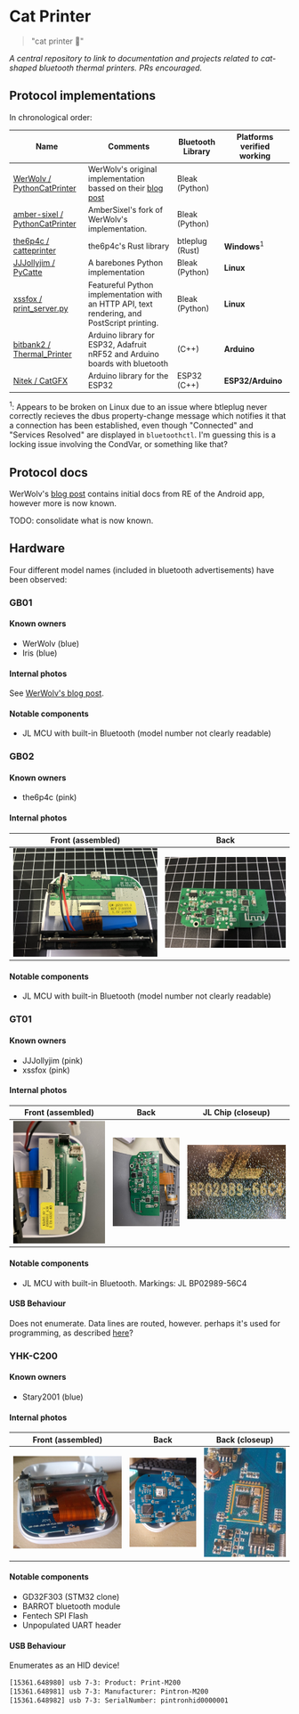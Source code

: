 # Cat Printer
> "cat printer 🥺"

*A central repository to link to documentation and projects related to cat-shaped bluetooth thermal printers. PRs encouraged.*

## Protocol implementations

In chronological order:

| Name                                                                                        | Comments                                                                                            | Bluetooth Library | Platforms verified working |
|---------------------------------------------------------------------------------------------|-----------------------------------------------------------------------------------------------------|-------------------|----------------------------|
| [WerWolv / PythonCatPrinter](https://github.com/WerWolv/PythonCatPrinter)                   | WerWolv's original implementation bassed on their [blog post](https://werwolv.net/blog/cat_printer) | Bleak (Python)    |                            |
| [amber-sixel / PythonCatPrinter](https://github.com/amber-sixel/PythonCatPrinter)           | AmberSixel's fork of WerWolv's implementation.                                                      | Bleak (Python)    |                            |
| [the6p4c / catteprinter](https://github.com/the6p4c/catteprinter)                           | the6p4c's Rust library                                                                              | btleplug (Rust)   | **Windows**<sup>1</sup>              |
| [JJJollyjim / PyCatte](https://github.com/JJJollyjim/PyCatte)                               | A barebones Python implementation                                                                   | Bleak (Python)    | **Linux**                  |
| [xssfox / print_server.py](https://gist.github.com/xssfox/b911e0781a763d258d21262c5fdd2dec) | Featureful Python implementation with an HTTP API, text rendering, and PostScript printing.         | Bleak (Python)    | **Linux**                  |
| [bitbank2 / Thermal_Printer](https://github.com/bitbank2/Thermal_Printer)                   | Arduino library for ESP32, Adafruit nRF52 and Arduino boards with bluetooth                         | (C++)             | **Arduino**                |
| [Nitek / CatGFX](https://github.com/TheNitek/CatGFX)                                        | Arduino library for the ESP32                                                                       | ESP32 (C++)       | **ESP32/Arduino**          |

<sup>1</sup>: Appears to be broken on Linux due to an issue where btleplug never
correctly recieves the dbus property-change message which notifies it that a
connection has been established, even though "Connected" and "Services Resolved"
are displayed in `bluetoothctl`. I'm guessing this is a locking issue involving
the CondVar, or something like that?

## Protocol docs

WerWolv's [blog post](https://werwolv.net/blog/cat_printer) contains initial docs from RE of the Android app, however more is now known.

TODO: consolidate what is now known.

## Hardware

Four different model names (included in bluetooth advertisements) have been observed:

### GB01
#### Known owners
+ WerWolv (blue)
+ Iris (blue)

#### Internal photos
See [WerWolv's blog post](https://werwolv.net/blog/cat_printer).

#### Notable components
+ JL MCU with built-in Bluetooth (model number not clearly readable)

### GB02
#### Known owners
+ the6p4c (pink)

#### Internal photos

| Front (assembled) | Back |
|---|---|
| ![1](photos/the6p4c/image0.jpg) | ![2](photos/the6p4c/image1.jpg) |

#### Notable components
+ JL MCU with built-in Bluetooth (model number not clearly readable)

### GT01
#### Known owners
+ JJJollyjim (pink)
+ xssfox (pink)

#### Internal photos

| Front (assembled) | Back | JL Chip (closeup) |
|---|---|---|
| ![1](photos/jjjollyjim/1.jpg) | ![2](photos/jjjollyjim/2.jpg) | ![3](photos/jjjollyjim/3.jpg) |

#### Notable components
+ JL MCU with built-in Bluetooth. Markings: JL BP02989-56C4

#### USB Behaviour
Does not enumerate. Data lines are routed, however. perhaps it's used for programming, as described [here](https://github.com/christian-kramer/JieLi-AC690X-Familiarization)?

### YHK-C200 

#### Known owners
+ Stary2001 (blue)

#### Internal photos

| Front (assembled)         | Back                    | Back (closeup)          |
|--------------------------|--------------------------|--------------------------|
| ![1](photos/stary/1.jpg) | ![2](photos/stary/2.jpg) | ![3](photos/stary/3.jpg) |

#### Notable components
+ GD32F303 (STM32 clone)
+ BARROT bluetooth module
+ Fentech SPI Flash
+ Unpopulated UART header

#### USB Behaviour
Enumerates as an HID device!

```
[15361.648980] usb 7-3: Product: Print-M200
[15361.648981] usb 7-3: Manufacturer: Pintron-M200
[15361.648982] usb 7-3: SerialNumber: pintronhid0000001
```
